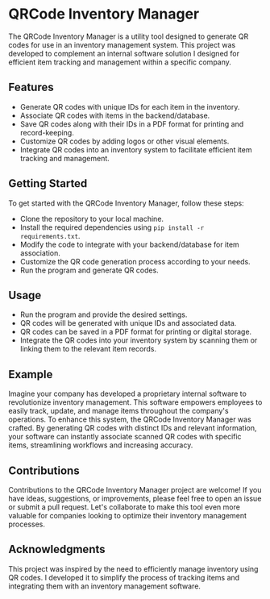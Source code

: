 # QRCode Inventory Manager

The QRCode Inventory Manager is a utility tool designed to generate QR codes for use in an inventory management system. This project was developed to complement an internal software solution I designed for efficient item tracking and management within a specific company.

## Features
- Generate QR codes with unique IDs for each item in the inventory.
- Associate QR codes with items in the backend/database.
- Save QR codes along with their IDs in a PDF format for printing and record-keeping.
- Customize QR codes by adding logos or other visual elements.
- Integrate QR codes into an inventory system to facilitate efficient item tracking and management.

## Getting Started
To get started with the QRCode Inventory Manager, follow these steps:

- Clone the repository to your local machine.
- Install the required dependencies using `pip install -r requirements.txt`.
- Modify the code to integrate with your backend/database for item association.
- Customize the QR code generation process according to your needs.
- Run the program and generate QR codes.

## Usage
- Run the program and provide the desired settings.
- QR codes will be generated with unique IDs and associated data.
- QR codes can be saved in a PDF format for printing or digital storage.
- Integrate the QR codes into your inventory system by scanning them or linking them to the relevant item records.

## Example
Imagine your company has developed a proprietary internal software to revolutionize inventory management. This software empowers employees to easily track, update, and manage items throughout the company's operations. To enhance this system, the QRCode Inventory Manager was crafted. By generating QR codes with distinct IDs and relevant information, your software can instantly associate scanned QR codes with specific items, streamlining workflows and increasing accuracy.

## Contributions
Contributions to the QRCode Inventory Manager project are welcome! If you have ideas, suggestions, or improvements, please feel free to open an issue or submit a pull request. Let's collaborate to make this tool even more valuable for companies looking to optimize their inventory management processes.


## Acknowledgments
This project was inspired by the need to efficiently manage inventory using QR codes. I developed it to simplify the process of tracking items and integrating them with an inventory management software.

